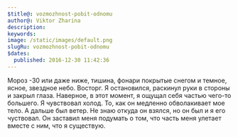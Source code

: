 ```yaml
---
$title@: vozmozhnost-pobit-odnomu
author@: Viktor Zharina
description: 
keywords: 
image: /static/images/default.png
slugRu: vozmozhnost-pobit-odnomu
$dates:
  published: 2016-12-30 11:42:36
---
```

Мороз -30 или даже ниже, тишина, фонари покрытые снегом и темное, ясное, звездное небо. Восторг. Я остановился, раскинул руки в стороны и закрыл глаза. Наверное, в этот момент, я ощущал себя частью чего-то большего. Я чувствовал холод. То, как он медленно обволакивает мое тело. А дальше был ветер. Не знаю откуда он взялся, но он был и я его чуствовал. Он заставил меня подумать о том, что часть меня улетает вместе с ним, что я существую.